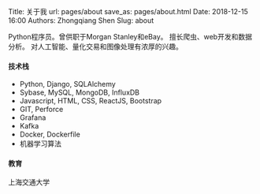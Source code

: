 Title: 关于我
url: pages/about
save_as: pages/about.html
Date: 2018-12-15 16:00
Authors: Zhongqiang Shen
Slug: about

Python程序员。曾供职于Morgan Stanley和eBay。 擅长爬虫、web开发和数据分析。 对人工智能、量化交易和图像处理有浓厚的兴趣。


#### 技术栈
+ Python, Django, SQLAlchemy
+ Sybase, MySQL, MongoDB, InfluxDB
+ Javascript, HTML, CSS, ReactJS, Bootstrap
+ GIT, Perforce
+ Grafana
+ Kafka
+ Docker, Dockerfile
+ 机器学习算法



#### 教育
上海交通大学

